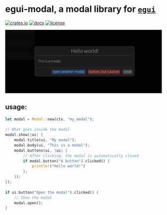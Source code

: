 # egui-modal, a modal library for [`egui`](https://github.com/emilk/egui)
[![crates.io](https://img.shields.io/crates/v/egui-modal)](https://crates.io/crates/egui-modal/0.1.0)
[![docs](https://docs.rs/egui-modal/badge.svg)](https://docs.rs/egui-modal/0.1.0/egui_modal/)
[![license](https://img.shields.io/badge/license-MIT-blue.svg)](https://github.com/n00kii/egui-modal/blob/main/README.md)

<img src="media/modal.png">

## usage:
```rust
let modal = Modal::new(ctx, "my_modal");

// What goes inside the modal
modal.show(|ui| {
    modal.title(ui, "My modal");
    modal.body(ui, "This is a modal");
    modal.buttons(ui, |ui| {
        // After clicking, the modal is automatically closed
        if modal.button("A button").clicked() {
            println!("Hello world!")
        };
    });
});

if ui.button("Open the modal").clicked() {
    // Show the modal
    modal.open();
}
```